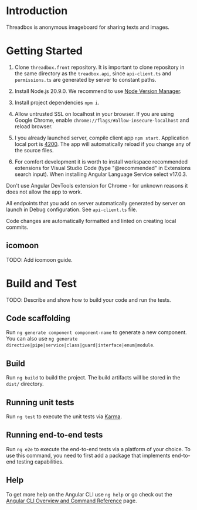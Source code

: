 # Introduction

Threadbox is anonymous imageboard for sharing texts and images.

# Getting Started

1. Clone `threadbox.front` repository. It is important to clone repository in the same directory as the `treadbox.api`, since `api-client.ts` and `permissions.ts` are generated by server to constant paths.

1. Install Node.js 20.9.0. We recommend to use [Node Version Manager](https://github.com/nvm-sh/nvm#important-notes).

1. Install project dependencies `npm i`.

1. Allow untrusted SSL on localhost in your browser. If you are using Google Chrome, enable `chrome://flags/#allow-insecure-localhost` and reload browser.

1. I you already launched server, compile client app `npm start`. Application local port is [4200](https://localhost:4200). The app will automatically reload if you change any of the source files.

1. For comfort development it is worth to install workspace recommended extensions for Visual Studio Code (type "@recommended" in Extensions search input). When installing Angular Language Service select v17.0.3.

Don't use Angular DevTools extension for Chrome - for unknown reasons it does not allow the app to work.

All endpoints that you add on server automatically generated by server on launch in Debug configuration. See `api-client.ts` file.

Code changes are automatically formatted and linted on creating local commits.

## icomoon

TODO: Add icomoon guide.

# Build and Test

TODO: Describe and show how to build your code and run the tests.

## Code scaffolding

Run `ng generate component component-name` to generate a new component. You can also use `ng generate directive|pipe|service|class|guard|interface|enum|module`.

## Build

Run `ng build` to build the project. The build artifacts will be stored in the `dist/` directory.

## Running unit tests

Run `ng test` to execute the unit tests via [Karma](https://karma-runner.github.io).

## Running end-to-end tests

Run `ng e2e` to execute the end-to-end tests via a platform of your choice. To use this command, you need to first add a package that implements end-to-end testing capabilities.

## Help

To get more help on the Angular CLI use `ng help` or go check out the [Angular CLI Overview and Command Reference](https://angular.io/cli) page.
